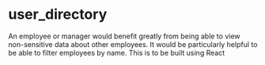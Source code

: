 # user_directory
An employee or manager would benefit greatly from being able to view non-sensitive data about other employees. It would be particularly helpful to be able to filter employees by name. This is to be built using React
